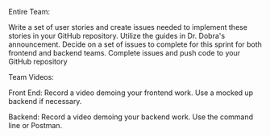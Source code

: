 Entire Team:

Write a set of user stories and create issues needed to implement these stories in your GitHub repository. Utilize the guides in Dr. Dobra's announcement.
Decide on a set of issues to complete for this sprint for both frontend and backend teams.
Complete issues and push code to your GitHub repository
 
Team Videos:

Front End:
  Record a video demoing your frontend work. Use a mocked up backend if necessary.

Backend:
  Record a video demoing your backend work. Use the command line or Postman.
